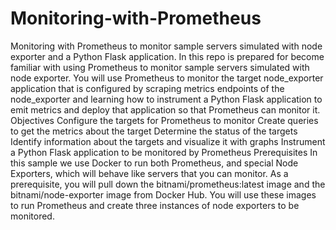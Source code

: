 # Monitoring-with-Prometheus
Monitoring with Prometheus to monitor sample servers simulated with node exporter and a Python Flask application.
In this repo is prepared for become familiar with using Prometheus to monitor sample servers simulated with node exporter. You will use Prometheus to monitor the target node_exporter application that is configured by scraping metrics endpoints of the node_exporter and learning how to instrument a Python Flask application to emit metrics and deploy that application so that Prometheus can monitor it.
Objectives
Configure the targets for Prometheus to monitor
Create queries to get the metrics about the target
Determine the status of the targets
Identify information about the targets and visualize it with graphs
Instrument a Python Flask application to be monitored by Prometheus
Prerequisites
In this sample we use Docker to run both Prometheus, and special Node Exporters, which will behave like servers that you can monitor. As a prerequisite, you will pull down the bitnami/prometheus:latest image and the bitnami/node-exporter image from Docker Hub. You will use these images to run Prometheus and create three instances of node exporters to be monitored.